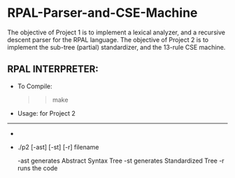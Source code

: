 # RPAL-Parser-and-CSE-Machine
The objective of Project 1 is to implement a lexical analyzer, and a recursive descent parser for the RPAL language. The objective of Project 2 is to implement the sub-tree (partial) standardizer, and the 13-rule CSE machine.

RPAL INTERPRETER:
-----------------
- To Compile:

  >> make


- Usage: for Project 2
- ---------------------
- 
- ./p2 [-ast] [-st] [-r] filename

  -ast generates  Abstract Syntax Tree
  -st  generates Standardized Tree
  -r   runs the code

